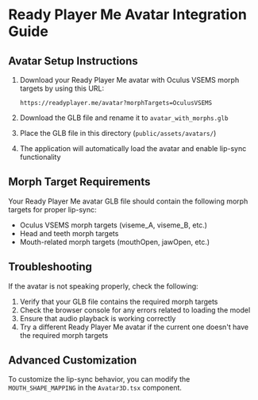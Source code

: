 # Ready Player Me Avatar Integration Guide

## Avatar Setup Instructions

1. Download your Ready Player Me avatar with Oculus VSEMS morph targets by using this URL:
   ```
   https://readyplayer.me/avatar?morphTargets=OculusVSEMS
   ```

2. Download the GLB file and rename it to `avatar_with_morphs.glb`

3. Place the GLB file in this directory (`public/assets/avatars/`)

4. The application will automatically load the avatar and enable lip-sync functionality

## Morph Target Requirements

Your Ready Player Me avatar GLB file should contain the following morph targets for proper lip-sync:

- Oculus VSEMS morph targets (viseme_A, viseme_B, etc.)
- Head and teeth morph targets
- Mouth-related morph targets (mouthOpen, jawOpen, etc.)

## Troubleshooting

If the avatar is not speaking properly, check the following:

1. Verify that your GLB file contains the required morph targets
2. Check the browser console for any errors related to loading the model
3. Ensure that audio playback is working correctly
4. Try a different Ready Player Me avatar if the current one doesn't have the required morph targets

## Advanced Customization

To customize the lip-sync behavior, you can modify the `MOUTH_SHAPE_MAPPING` in the `Avatar3D.tsx` component. 